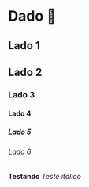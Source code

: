 # Dado :game_die:



## Lado 1

## Lado 2

### Lado 3

#### Lado 4

##### Lado 5

###### Lado 6



**Testando**
_Teste itálico_
